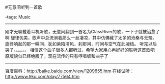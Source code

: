 #无意间听到一首歌

-tags: Music

----

刚才无聊戴着耳机听歌，无意间翻到一首名为ClassRiver的歌，一下子就被治愈了啊
旋律优美，歌声中总流淌着那么一丝凄凉，其中仿佛藏了太多的沧桑与无奈。
旋律响起的那一瞬间，犹如紫陌清风，刹那间，时间与空气在此凝结。
听完以后哭了。。。。。。
相信这个曲子很多人都听过，希望大家用心再好好的聆听这首歌吧
原版貌似已经绝版了，现在流传的只有哼唱版和曲子了
***
百度百科：http://baike.baidu.com/view/1209655.htm
在线试听：http://www.9ku.com/play/77564.htm